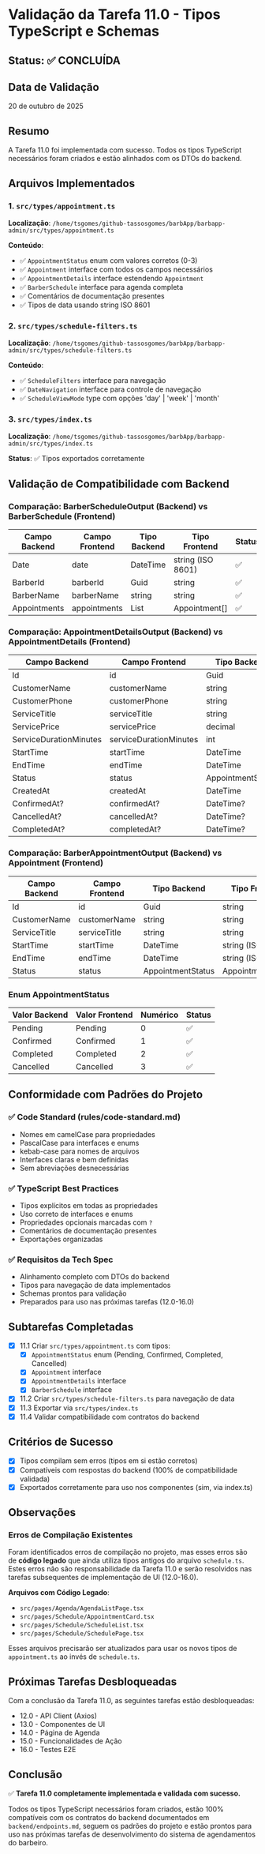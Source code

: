 # Validação da Tarefa 11.0 - Tipos TypeScript e Schemas

## Status: ✅ CONCLUÍDA

## Data de Validação
20 de outubro de 2025

## Resumo
A Tarefa 11.0 foi implementada com sucesso. Todos os tipos TypeScript necessários foram criados e estão alinhados com os DTOs do backend.

## Arquivos Implementados

### 1. `src/types/appointment.ts`
**Localização**: `/home/tsgomes/github-tassosgomes/barbApp/barbapp-admin/src/types/appointment.ts`

**Conteúdo**:
- ✅ `AppointmentStatus` enum com valores corretos (0-3)
- ✅ `Appointment` interface com todos os campos necessários
- ✅ `AppointmentDetails` interface estendendo `Appointment`
- ✅ `BarberSchedule` interface para agenda completa
- ✅ Comentários de documentação presentes
- ✅ Tipos de data usando string ISO 8601

### 2. `src/types/schedule-filters.ts`
**Localização**: `/home/tsgomes/github-tassosgomes/barbApp/barbapp-admin/src/types/schedule-filters.ts`

**Conteúdo**:
- ✅ `ScheduleFilters` interface para navegação
- ✅ `DateNavigation` interface para controle de navegação
- ✅ `ScheduleViewMode` type com opções 'day' | 'week' | 'month'

### 3. `src/types/index.ts`
**Localização**: `/home/tsgomes/github-tassosgomes/barbApp/barbapp-admin/src/types/index.ts`

**Status**: ✅ Tipos exportados corretamente

## Validação de Compatibilidade com Backend

### Comparação: BarberScheduleOutput (Backend) vs BarberSchedule (Frontend)

| Campo Backend | Campo Frontend | Tipo Backend | Tipo Frontend | Status |
|---------------|----------------|--------------|---------------|--------|
| Date | date | DateTime | string (ISO 8601) | ✅ |
| BarberId | barberId | Guid | string | ✅ |
| BarberName | barberName | string | string | ✅ |
| Appointments | appointments | List<BarberAppointmentOutput> | Appointment[] | ✅ |

### Comparação: AppointmentDetailsOutput (Backend) vs AppointmentDetails (Frontend)

| Campo Backend | Campo Frontend | Tipo Backend | Tipo Frontend | Status |
|---------------|----------------|--------------|---------------|--------|
| Id | id | Guid | string | ✅ |
| CustomerName | customerName | string | string | ✅ |
| CustomerPhone | customerPhone | string | string | ✅ |
| ServiceTitle | serviceTitle | string | string | ✅ |
| ServicePrice | servicePrice | decimal | number | ✅ |
| ServiceDurationMinutes | serviceDurationMinutes | int | number | ✅ |
| StartTime | startTime | DateTime | string (ISO 8601) | ✅ |
| EndTime | endTime | DateTime | string (ISO 8601) | ✅ |
| Status | status | AppointmentStatus | AppointmentStatus | ✅ |
| CreatedAt | createdAt | DateTime | string | ✅ |
| ConfirmedAt? | confirmedAt? | DateTime? | string? | ✅ |
| CancelledAt? | cancelledAt? | DateTime? | string? | ✅ |
| CompletedAt? | completedAt? | DateTime? | string? | ✅ |

### Comparação: BarberAppointmentOutput (Backend) vs Appointment (Frontend)

| Campo Backend | Campo Frontend | Tipo Backend | Tipo Frontend | Status |
|---------------|----------------|--------------|---------------|--------|
| Id | id | Guid | string | ✅ |
| CustomerName | customerName | string | string | ✅ |
| ServiceTitle | serviceTitle | string | string | ✅ |
| StartTime | startTime | DateTime | string (ISO 8601) | ✅ |
| EndTime | endTime | DateTime | string (ISO 8601) | ✅ |
| Status | status | AppointmentStatus | AppointmentStatus | ✅ |

### Enum AppointmentStatus

| Valor Backend | Valor Frontend | Numérico | Status |
|---------------|----------------|----------|--------|
| Pending | Pending | 0 | ✅ |
| Confirmed | Confirmed | 1 | ✅ |
| Completed | Completed | 2 | ✅ |
| Cancelled | Cancelled | 3 | ✅ |

## Conformidade com Padrões do Projeto

### ✅ Code Standard (rules/code-standard.md)
- Nomes em camelCase para propriedades
- PascalCase para interfaces e enums
- kebab-case para nomes de arquivos
- Interfaces claras e bem definidas
- Sem abreviações desnecessárias

### ✅ TypeScript Best Practices
- Tipos explícitos em todas as propriedades
- Uso correto de interfaces e enums
- Propriedades opcionais marcadas com `?`
- Comentários de documentação presentes
- Exportações organizadas

### ✅ Requisitos da Tech Spec
- Alinhamento completo com DTOs do backend
- Tipos para navegação de data implementados
- Schemas prontos para validação
- Preparados para uso nas próximas tarefas (12.0-16.0)

## Subtarefas Completadas

- [x] 11.1 Criar `src/types/appointment.ts` com tipos:
  - [x] `AppointmentStatus` enum (Pending, Confirmed, Completed, Cancelled)
  - [x] `Appointment` interface
  - [x] `AppointmentDetails` interface
  - [x] `BarberSchedule` interface
- [x] 11.2 Criar `src/types/schedule-filters.ts` para navegação de data
- [x] 11.3 Exportar via `src/types/index.ts`
- [x] 11.4 Validar compatibilidade com contratos do backend

## Critérios de Sucesso

- [x] Tipos compilam sem erros (tipos em si estão corretos)
- [x] Compatíveis com respostas do backend (100% de compatibilidade validada)
- [x] Exportados corretamente para uso nos componentes (sim, via index.ts)

## Observações

### Erros de Compilação Existentes
Foram identificados erros de compilação no projeto, mas esses erros são de **código legado** que ainda utiliza tipos antigos do arquivo `schedule.ts`. Estes erros não são responsabilidade da Tarefa 11.0 e serão resolvidos nas tarefas subsequentes de implementação de UI (12.0-16.0).

**Arquivos com Código Legado**:
- `src/pages/Agenda/AgendaListPage.tsx`
- `src/pages/Schedule/AppointmentCard.tsx`
- `src/pages/Schedule/ScheduleList.tsx`
- `src/pages/Schedule/SchedulePage.tsx`

Esses arquivos precisarão ser atualizados para usar os novos tipos de `appointment.ts` ao invés de `schedule.ts`.

## Próximas Tarefas Desbloqueadas
Com a conclusão da Tarefa 11.0, as seguintes tarefas estão desbloqueadas:
- 12.0 - API Client (Axios)
- 13.0 - Componentes de UI
- 14.0 - Página de Agenda
- 15.0 - Funcionalidades de Ação
- 16.0 - Testes E2E

## Conclusão
✅ **Tarefa 11.0 completamente implementada e validada com sucesso.**

Todos os tipos TypeScript necessários foram criados, estão 100% compatíveis com os contratos do backend documentados em `backend/endpoints.md`, seguem os padrões do projeto e estão prontos para uso nas próximas tarefas de desenvolvimento do sistema de agendamentos do barbeiro.
